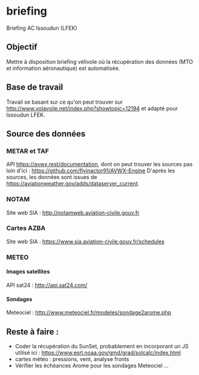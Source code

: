 # briefing
Briefing AC Issoudun (LFEK)


Objectif
--------
Mettre à disposition briefing vélivole où la récupération des données (MTO et information aéronautique) est automatisée.


Base de travail
---------------
Travail se basant sur ce qu'on peut trouver sur http://www.volavoile.net/index.php?showtopic=12194 et adapté pour Issoudun LFEK.


Source des données
------------------
### METAR et TAF
API https://avwx.rest/documentation, dont on peut trouver les sources pas loin d'ici : https://github.com/flyinactor91/AVWX-Engine
D'après les sources, les données sont issues de https://aviationweather.gov/adds/dataserver_current.

### NOTAM
Site web SIA : http://notamweb.aviation-civile.gouv.fr

### Cartes AZBA
Site web SIA : https://www.sia.aviation-civile.gouv.fr/schedules

### METEO
#### Images satellites
API sat24 : http://api.sat24.com/
#### Sondages
Meteociel : http://www.meteociel.fr/modeles/sondage2arome.php


Reste à faire :
-------------
- Coder la récupération du SunSet, probablement en incorporant un JS utilisé ici : https://www.esrl.noaa.gov/gmd/grad/solcalc/index.html
- cartes météo : pressions, vent, analyse fronts
- Vérifier les échéances Arome pour les sondages Meteociel
...

